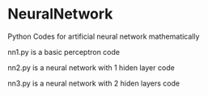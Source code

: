 # NeuralNetwork
Python Codes for artificial neural network mathematically

nn1.py is a basic perceptron code

nn2.py is a neural network with 1 hiden layer code

nn3.py is a neural network with 2 hiden layers code
